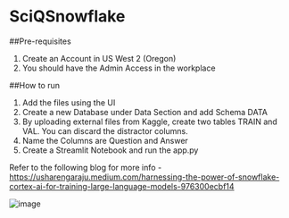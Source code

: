# SciQSnowflake

##Pre-requisites
1. Create an Account in US West 2 (Oregon)
2. You should have the Admin Access in the workplace

##How to run
1. Add the files using the UI
2. Create a new Database under Data Section and add Schema DATA
3. By uploading external files from Kaggle, create two tables TRAIN and VAL. You can discard the distractor columns.
4. Name the Columns are Question and Answer
5. Create a Streamlit Notebook and run the app.py
   
Refer to the following blog for more info - https://usharengaraju.medium.com/harnessing-the-power-of-snowflake-cortex-ai-for-training-large-language-models-976300ecbf14

![image](https://github.com/ushareng/SciQSnowflake/assets/34335028/393395a9-751e-4317-82c3-4bb43ba20f4b)
